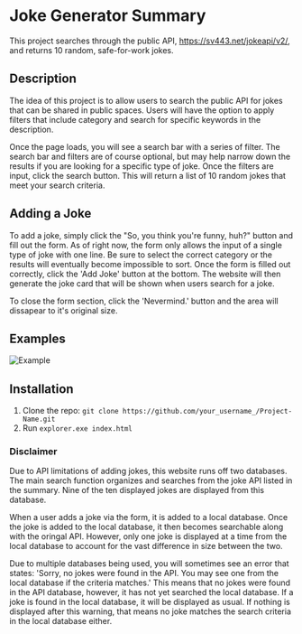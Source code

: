 # Joke Generator Summary
This project searches through the public API, https://sv443.net/jokeapi/v2/, and returns 10 random, safe-for-work jokes.

## Description
The idea of this project is to allow users to search the public API for jokes that can be shared in public spaces. Users will have the option to apply filters that include category and search for specific keywords in the description.

Once the page loads, you will see a search bar with a series of filter. The search bar and filters are of course optional, but may help narrow down the results if you are looking for a specific type of joke. Once the filters are input, click the search button. This will return a list of 10 random jokes that meet your search criteria. 

## Adding a Joke
To add a joke, simply click the "So, you think you're funny, huh?" button and fill out the form. As of right now, the form only allows the input of a single type of joke with one line. Be sure to select the correct category or the results will eventually become impossible to sort. Once the form is filled out correctly, click the 'Add Joke' button at the bottom. The website will then generate the joke card that will be shown when users search for a joke.

To close the form section, click the 'Nevermind.' button and the area will dissapear to it's original size.

## Examples
![Example](./images/video1398217342.gif)

## Installation
1. Clone the repo:
`git clone https://github.com/your_username_/Project-Name.git`
2. Run `explorer.exe index.html`

### Disclaimer
Due to API limitations of adding jokes, this website runs off two databases. The main search function organizes and searches from the joke API listed in the summary. Nine of the ten displayed jokes are displayed from this database.

When a user adds a joke via the form, it is added to a local database. Once the joke is added to the local database, it then becomes searchable along with the oringal API. However, only one joke is displayed at a time from the local database to account for the vast difference in size between the two. 

Due to multiple databases being used, you will sometimes see an error that states: 'Sorry, no jokes were found in the API. You may see one from the local database if the criteria matches.' This means that no jokes were found in the API database, however, it has not yet searched the local database. If a joke is found in the local database, it will be displayed as usual. If nothing is displayed after this warning, that means no joke matches the search criteria in the local database either.